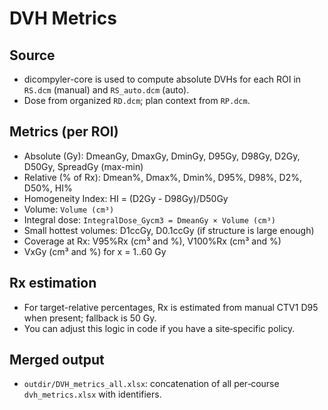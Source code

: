 # DVH Metrics

## Source
- dicompyler-core is used to compute absolute DVHs for each ROI in `RS.dcm` (manual) and `RS_auto.dcm` (auto).
- Dose from organized `RD.dcm`; plan context from `RP.dcm`.

## Metrics (per ROI)
- Absolute (Gy): DmeanGy, DmaxGy, DminGy, D95Gy, D98Gy, D2Gy, D50Gy, SpreadGy (max-min)
- Relative (% of Rx): Dmean%, Dmax%, Dmin%, D95%, D98%, D2%, D50%, HI%
- Homogeneity Index: HI = (D2Gy - D98Gy)/D50Gy
- Volume: `Volume (cm³)`
- Integral dose: `IntegralDose_Gycm3 = DmeanGy × Volume (cm³)`
- Small hottest volumes: D1ccGy, D0.1ccGy (if structure is large enough)
- Coverage at Rx: V95%Rx (cm³ and %), V100%Rx (cm³ and %)
- VxGy (cm³ and %) for x = 1..60 Gy

## Rx estimation
- For target-relative percentages, Rx is estimated from manual CTV1 D95 when present; fallback is 50 Gy.
- You can adjust this logic in code if you have a site‑specific policy.

## Merged output
- `outdir/DVH_metrics_all.xlsx`: concatenation of all per‑course `dvh_metrics.xlsx` with identifiers.

